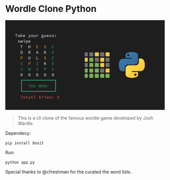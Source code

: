# Wordle Clone Python

![alt text](./wordle.png)

> This is a cli clone of the famous wordle game developed by Josh Wardle.

Dependecy:
``` shell
pip install boxit
```

Run:
```
python app.py
```

Special thanks to @cfreshman for the curated the word lists.